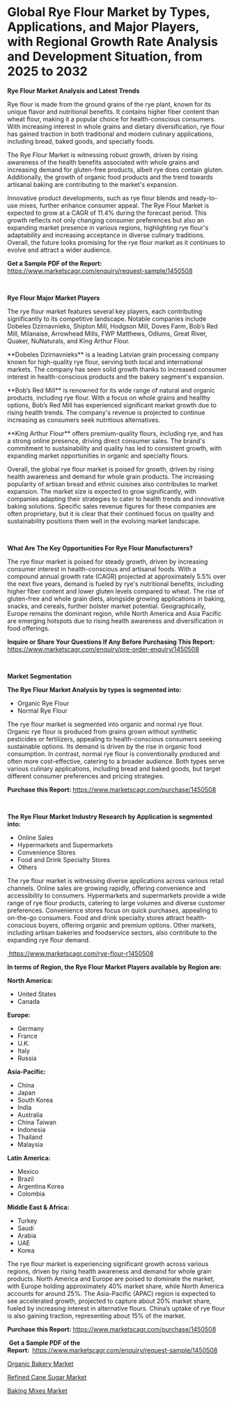 <p><h1>Global Rye Flour Market by Types, Applications, and Major Players, with Regional Growth Rate Analysis and Development Situation, from 2025 to 2032</h1></p><p><strong>Rye Flour Market Analysis and Latest Trends</strong></p>
<p><p>Rye flour is made from the ground grains of the rye plant, known for its unique flavor and nutritional benefits. It contains higher fiber content than wheat flour, making it a popular choice for health-conscious consumers. With increasing interest in whole grains and dietary diversification, rye flour has gained traction in both traditional and modern culinary applications, including bread, baked goods, and specialty foods.</p><p>The Rye Flour Market is witnessing robust growth, driven by rising awareness of the health benefits associated with whole grains and increasing demand for gluten-free products, albeit rye does contain gluten. Additionally, the growth of organic food products and the trend towards artisanal baking are contributing to the market's expansion. </p><p>Innovative product developments, such as rye flour blends and ready-to-use mixes, further enhance consumer appeal. The Rye Flour Market is expected to grow at a CAGR of 11.4% during the forecast period. This growth reflects not only changing consumer preferences but also an expanding market presence in various regions, highlighting rye flour's adaptability and increasing acceptance in diverse culinary traditions. Overall, the future looks promising for the rye flour market as it continues to evolve and attract a wider audience.</p></p>
<p><strong>Get a Sample PDF of the Report:&nbsp;</strong> <a href="https://www.marketscagr.com/enquiry/request-sample/1450508?utm_campaign=2113&utm_medium=2&utm_source=Github&utm_content=ia&utm_term=07042025&utm_id=rye-flour">https://www.marketscagr.com/enquiry/request-sample/1450508</a></p>
<p>&nbsp;</p>
<p><strong>Rye Flour Major Market Players</strong></p>
<p><p>The rye flour market features several key players, each contributing significantly to its competitive landscape. Notable companies include Dobeles Dzirnavnieks, Shipton Mill, Hodgson Mill, Doves Farm, Bob’s Red Mill, Milanaise, Arrowhead Mills, FWP Matthews, Odlums, Great River, Quaker, NuNaturals, and King Arthur Flour.</p><p>**Dobeles Dzirnavnieks** is a leading Latvian grain processing company known for high-quality rye flour, serving both local and international markets. The company has seen solid growth thanks to increased consumer interest in health-conscious products and the bakery segment's expansion. </p><p>**Bob’s Red Mill** is renowned for its wide range of natural and organic products, including rye flour. With a focus on whole grains and healthy options, Bob’s Red Mill has experienced significant market growth due to rising health trends. The company's revenue is projected to continue increasing as consumers seek nutritious alternatives.</p><p>**King Arthur Flour** offers premium-quality flours, including rye, and has a strong online presence, driving direct consumer sales. The brand's commitment to sustainability and quality has led to consistent growth, with expanding market opportunities in organic and specialty flours.</p><p>Overall, the global rye flour market is poised for growth, driven by rising health awareness and demand for whole grain products. The increasing popularity of artisan bread and ethnic cuisines also contributes to market expansion. The market size is expected to grow significantly, with companies adapting their strategies to cater to health trends and innovative baking solutions. Specific sales revenue figures for these companies are often proprietary, but it is clear that their continued focus on quality and sustainability positions them well in the evolving market landscape.</p></p>
<p>&nbsp;</p>
<p><strong>What Are The Key Opportunities For Rye Flour Manufacturers?</strong></p>
<p><p>The rye flour market is poised for steady growth, driven by increasing consumer interest in health-conscious and artisanal foods. With a compound annual growth rate (CAGR) projected at approximately 5.5% over the next five years, demand is fueled by rye's nutritional benefits, including higher fiber content and lower gluten levels compared to wheat. The rise of gluten-free and whole grain diets, alongside growing applications in baking, snacks, and cereals, further bolster market potential. Geographically, Europe remains the dominant region, while North America and Asia Pacific are emerging hotspots due to rising health awareness and diversification in food offerings.</p></p>
<p><strong>Inquire or Share Your Questions If Any Before Purchasing This Report:</strong> <a href="https://www.marketscagr.com/enquiry/pre-order-enquiry/1450508?utm_campaign=2113&utm_medium=2&utm_source=Github&utm_content=ia&utm_term=07042025&utm_id=rye-flour">https://www.marketscagr.com/enquiry/pre-order-enquiry/1450508</a></p>
<p>&nbsp;</p>
<p><strong>Market Segmentation</strong></p>
<p><strong>The Rye Flour Market Analysis by types is segmented into:</strong></p>
<p><ul><li>Organic Rye Flour</li><li>Normal Rye Flour</li></ul></p>
<p><p>The rye flour market is segmented into organic and normal rye flour. Organic rye flour is produced from grains grown without synthetic pesticides or fertilizers, appealing to health-conscious consumers seeking sustainable options. Its demand is driven by the rise in organic food consumption. In contrast, normal rye flour is conventionally produced and often more cost-effective, catering to a broader audience. Both types serve various culinary applications, including bread and baked goods, but target different consumer preferences and pricing strategies.</p></p>
<p><strong>Purchase this Report:&nbsp;</strong><a href="https://www.marketscagr.com/purchase/1450508?utm_campaign=2113&utm_medium=2&utm_source=Github&utm_content=ia&utm_term=07042025&utm_id=rye-flour">https://www.marketscagr.com/purchase/1450508</a></p>
<p>&nbsp;</p>
<p><strong>The Rye Flour Market Industry Research by Application is segmented into:</strong></p>
<p><ul><li>Online Sales</li><li>Hypermarkets and Supermarkets</li><li>Convenience Stores</li><li>Food and Drink Specialty Stores</li><li>Others</li></ul></p>
<p><p>The rye flour market is witnessing diverse applications across various retail channels. Online sales are growing rapidly, offering convenience and accessibility to consumers. Hypermarkets and supermarkets provide a wide range of rye flour products, catering to large volumes and diverse customer preferences. Convenience stores focus on quick purchases, appealing to on-the-go consumers. Food and drink specialty stores attract health-conscious buyers, offering organic and premium options. Other markets, including artisan bakeries and foodservice sectors, also contribute to the expanding rye flour demand.</p></p>
<p><a href="https://www.marketscagr.com/rye-flour-r1450508?utm_campaign=2113&utm_medium=2&utm_source=Github&utm_content=ia&utm_term=07042025&utm_id=rye-flour">&nbsp;https://www.marketscagr.com/rye-flour-r1450508</a></p>
<p><strong>In terms of Region, the Rye Flour Market Players available by Region are:</strong></p>
<p>
    <p> <strong> North America: </strong>
        <ul>
            <li>United States</li>
            <li>Canada</li>
        </ul>
        </p> 
    <p> <strong> Europe: </strong>
        <ul>
            <li>Germany</li>
            <li>France</li>
            <li>U.K.</li>
            <li>Italy</li>
            <li>Russia</li>
        </ul>
        </p> 
    <p> <strong> Asia-Pacific: </strong>
        <ul>
            <li>China</li>
            <li>Japan</li>
            <li>South Korea</li>
            <li>India</li>
            <li>Australia</li>
            <li>China Taiwan</li>
            <li>Indonesia</li>
            <li>Thailand</li>
            <li>Malaysia</li>
        </ul>
        </p> 
    <p> <strong> Latin America: </strong>
        <ul>
            <li>Mexico</li>
            <li>Brazil</li>
            <li>Argentina Korea</li>
            <li>Colombia</li>
        </ul>
        </p> 
    <p> <strong> Middle East & Africa: </strong>
        <ul>
            <li>Turkey</li>
            <li>Saudi</li>
            <li>Arabia</li>
            <li>UAE</li>
            <li>Korea</li>
        </ul>
    </p>
    </p>
<p><p>The rye flour market is experiencing significant growth across various regions, driven by rising health awareness and demand for whole grain products. North America and Europe are poised to dominate the market, with Europe holding approximately 40% market share, while North America accounts for around 25%. The Asia-Pacific (APAC) region is expected to see accelerated growth, projected to capture about 20% market share, fueled by increasing interest in alternative flours. China’s uptake of rye flour is also gaining traction, representing about 15% of the market.</p></p>
<p><strong>Purchase this Report: </strong><a href="https://www.marketscagr.com/purchase/1450508?utm_campaign=2113&utm_medium=2&utm_source=Github&utm_content=ia&utm_term=07042025&utm_id=rye-flour">https://www.marketscagr.com/purchase/1450508</a></p>
<p>&nbsp;<strong>Get a Sample PDF of the Report:&nbsp;&nbsp;</strong><a href="https://www.marketscagr.com/enquiry/request-sample/1450508?utm_campaign=2113&utm_medium=2&utm_source=Github&utm_content=ia&utm_term=07042025&utm_id=rye-flour">https://www.marketscagr.com/enquiry/request-sample/1450508</a></p>
<p><strong></strong></p>
<p><p><a href="https://github.com/krookplier6h/Market-Research-Report-List-1/blob/main/organic-bakery-market.md?utm_campaign=2113&utm_medium=2&utm_source=Github&utm_content=ia&utm_term=07042025&utm_id=rye-flour">Organic Bakery Market</a></p><p><a href="https://github.com/dringals/Market-Research-Report-List-7/blob/main/refined-cane-sugar-market.md?utm_campaign=2113&utm_medium=2&utm_source=Github&utm_content=ia&utm_term=07042025&utm_id=rye-flour">Refined Cane Sugar Market</a></p><p><a href="https://github.com/anejaryaan8m/Market-Research-Report-List-1/blob/main/baking-mixes-market.md?utm_campaign=2113&utm_medium=2&utm_source=Github&utm_content=ia&utm_term=07042025&utm_id=rye-flour">Baking Mixes Market</a></p></p>